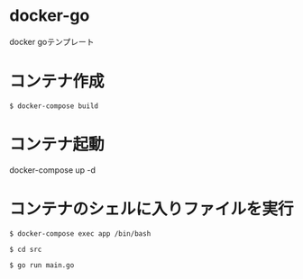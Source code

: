 # docker-go

docker goテンプレート

# コンテナ作成

```
$ docker-compose build
```

# コンテナ起動

docker-compose up -d

# コンテナのシェルに入りファイルを実行

```
$ docker-compose exec app /bin/bash

$ cd src

$ go run main.go
```